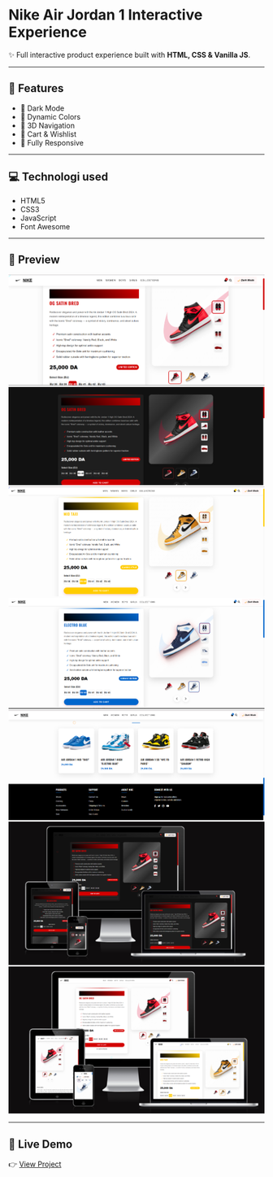 # Nike Air Jordan 1 Interactive Experience

✨ Full interactive product experience built with **HTML, CSS & Vanilla JS**.

---

## 🚀 Features
- 🌙 Dark Mode
- 🎨 Dynamic Colors
- 🔄 3D Navigation
- 🛒 Cart & Wishlist
- 📱 Fully Responsive

---
## 💻 Technologi used
- HTML5  
- CSS3  
- JavaScript  
- Font Awesome  

---

## 📸 Preview
![1](img/1.png)
![2](img/2.png)
![3](img/3.png)
![4](img/4.png)
![5](img/5.png)
![6](img/6.png)
![7](img/7.png)

---

## 🔗 Live Demo
👉 [View Project]([https://your-username.github.io/nike-air-jordan1-interactive/](https://elarbi-tolhi-hadjer.github.io/nike-showcase/))
